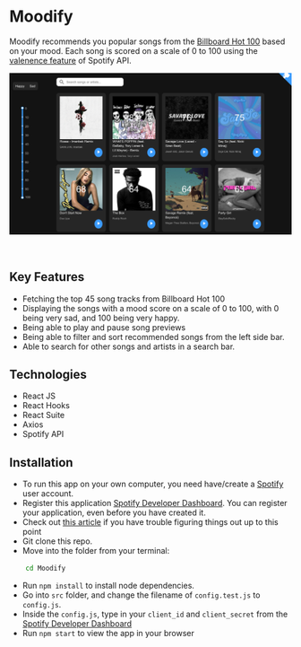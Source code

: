 # Moodify
Moodify recommends you popular songs from the [Billboard Hot 100](https://www.billboard.com/charts/the-billboard-hot-100) based on your mood. Each song is scored on a scale of 0 to 100 using the [valenence feature](https://developer.spotify.com/documentation/web-api/reference/tracks/get-audio-features/) of Spotify API.

![Moodify Screenshot](./assets/moodify_screenshot_01.png)

<br/>

## Key Features
- Fetching the top 45 song tracks from Billboard Hot 100
- Displaying the songs with a mood score on a scale of 0 to 100, with 0 being very sad, and 100 being very happy.
- Being able to play and pause song previews
- Being able to filter and sort recommended songs from the left side bar.
- Able to search for other songs and artists in a search bar.

## Technologies
- React JS
- React Hooks
- React Suite
- Axios
- Spotify API

## Installation
- To run this app on your own computer, you need have/create a [Spotify](https://www.spotify.com/) user account.
- Register this application [Spotify Developer Dashboard](https://developer.spotify.com/dashboard/). You can register your application, even before you have created it.
- Check out [this article](https://levelup.gitconnected.com/how-to-build-a-spotify-player-with-react-in-15-minutes-7e01991bc4b6) if you have trouble figuring things out up to this point
- Git clone this repo.
- Move into the folder from your terminal:
```sh
    cd Moodify
```
- Run `npm install` to install node dependencies.
- Go into `src` folder, and change the filename of `config.test.js` to `config.js`.
- Inside the `config.js`, type in your `client_id` and `client_secret` from the [Spotify Developer Dashboard](https://developer.spotify.com/dashboard/)
- Run `npm start` to view the app in your browser
